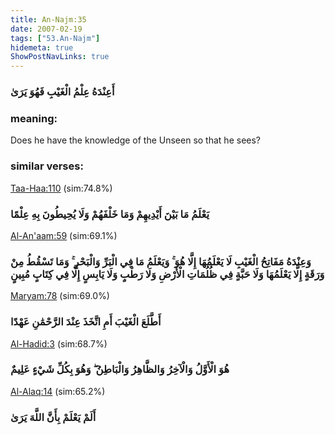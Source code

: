 ```yaml
---
title: An-Najm:35
date: 2007-02-19
tags: ["53.An-Najm"]
hidemeta: true 
ShowPostNavLinks: true 
---
```

### أَعِنْدَهُ عِلْمُ الْغَيْبِ فَهُوَ يَرَىٰ
### meaning: 
Does he have the knowledge of the Unseen so that he sees?
### similar verses: 

[Taa-Haa:110](/20/110) (sim:74.8%)

### يَعْلَمُ مَا بَيْنَ أَيْدِيهِمْ وَمَا خَلْفَهُمْ وَلَا يُحِيطُونَ بِهِ عِلْمًا

[Al-An'aam:59](/6/59) (sim:69.1%)

### وَعِنْدَهُ مَفَاتِحُ الْغَيْبِ لَا يَعْلَمُهَا إِلَّا هُوَ ۚ وَيَعْلَمُ مَا فِي الْبَرِّ وَالْبَحْرِ ۚ وَمَا تَسْقُطُ مِنْ وَرَقَةٍ إِلَّا يَعْلَمُهَا وَلَا حَبَّةٍ فِي ظُلُمَاتِ الْأَرْضِ وَلَا رَطْبٍ وَلَا يَابِسٍ إِلَّا فِي كِتَابٍ مُبِينٍ

[Maryam:78](/19/78) (sim:69.0%)

### أَطَّلَعَ الْغَيْبَ أَمِ اتَّخَذَ عِنْدَ الرَّحْمَٰنِ عَهْدًا

[Al-Hadid:3](/57/3) (sim:68.7%)

### هُوَ الْأَوَّلُ وَالْآخِرُ وَالظَّاهِرُ وَالْبَاطِنُ ۖ وَهُوَ بِكُلِّ شَيْءٍ عَلِيمٌ

[Al-Alaq:14](/96/14) (sim:65.2%)

### أَلَمْ يَعْلَمْ بِأَنَّ اللَّهَ يَرَىٰ

